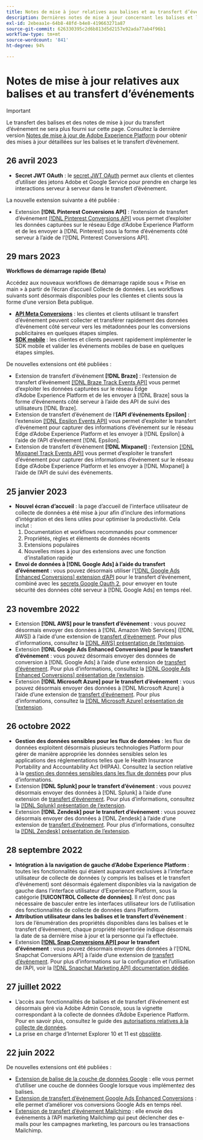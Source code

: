 ```yaml
---
title: Notes de mise à jour relatives aux balises et au transfert d’événements
description: Dernières notes de mise à jour concernant les balises et le transfert d’événement dans Adobe Experience Platform.
exl-id: 2ebeaa1e-64b8-48fd-b4e8-419663271a87
source-git-commit: 626330395c2d6b813d5d2157e92ada77ab4f96b1
workflow-type: tm+mt
source-wordcount: '841'
ht-degree: 94%

---
```


# Notes de mise à jour relatives aux balises et au transfert d’événements

>[!IMPORTANT]
>
>Le transfert des balises et des notes de mise à jour du transfert d’événement ne sera plus fourni sur cette page. Consultez la dernière version [Notes de mise à jour de Adobe Experience Platform](https://experienceleague.adobe.com/docs/experience-platform/release-notes/latest.html?lang=en#data-collection) pour obtenir des mises à jour détaillées sur les balises et le transfert d’événement.

## 26 avril 2023

* **Secret JWT OAuth** : le [secret JWT OAuth](https://experienceleague.adobe.com/docs/experience-platform/tags/event-forwarding/secrets.html?lang=fr) permet aux clients et clientes d’utiliser des jetons Adobe et Google Service pour prendre en charge les interactions serveur à serveur dans le transfert d’événement.

La nouvelle extension suivante a été publiée :

* Extension **[!DNL Pinterest Conversions API]** : l’extension de transfert d’événement [[!DNL Pinterest Conversions API]](https://experienceleague.adobe.com/docs/experience-platform/tags/extensions/server/pinterest/overview.html?lang=fr) vous permet d’exploiter les données capturées sur le réseau Edge d’Adobe Experience Platform et de les envoyer à [!DNL Pinterest] sous la forme d’événements côté serveur à l’aide de l’[!DNL Pinterest Conversions API].

## 29 mars 2023

**Workflows de démarrage rapide (Beta)**

Accédez aux nouveaux workflows de démarrage rapide sous « Prise en main » à partir de l’écran d’accueil Collecte de données. Les workflows suivants sont désormais disponibles pour les clientes et clients sous la forme d’une version Beta publique.
* **[API Meta Conversions](https://experienceleague.adobe.com/docs/experience-platform/tags/extensions/server/meta/overview.html?lang=fr#quick-start)** : les clientes et clients utilisant le transfert d’événement peuvent collecter et transférer rapidement des données d’événement côté serveur vers les métadonnées pour les conversions publicitaires en quelques étapes simples.
* **[SDK mobile](https://developer.adobe.com/client-sdks/documentation/)** : les clientes et clients peuvent rapidement implémenter le SDK mobile et valider les événements mobiles de base en quelques étapes simples.

De nouvelles extensions ont été publiées :

* Extension de transfert d’événement **[!DNL Braze]** : l’extension de transfert d’événement [[!DNL Braze Track Events API]](https://experienceleague.adobe.com/docs/experience-platform/tags/extensions/server/braze/overview.html?lang=fr) vous permet d’exploiter les données capturées sur le réseau Edge d’Adobe Experience Platform et de les envoyer à [!DNL Braze] sous la forme d’événements côté serveur à l’aide des API de suivi des utilisateurs [!DNL Braze].
* Extension de transfert d’événement de l’**[API d’événements Epsilon]** : l’extension [[!DNL Epsilon Events API]](https://experienceleague.adobe.com/docs/experience-platform/tags/extensions/server/braze/overview.html?lang=fr) vous permet d’exploiter le transfert d’événement pour capturer des informations d’événement sur le réseau Edge d’Adobe Experience Platform et les envoyer à [!DNL Epsilon] à l’aide de l’API d’événement [!DNL Epsilon].
* Extension de transfert d’événement **[!DNL Mixpanel]** : l’extension [[!DNL Mixpanel Track Events API]](https://experienceleague.adobe.com/docs/experience-platform/tags/extensions/server/braze/overview.html?lang=fr) vous permet d’exploiter le transfert d’événement pour capturer des informations d’événement sur le réseau Edge d’Adobe Experience Platform et les envoyer à [!DNL Mixpanel] à l’aide de l’API de suivi des événements.

## 25 janvier 2023

* **Nouvel écran d’accueil** : la page d’accueil de l’interface utilisateur de collecte de données a été mise à jour afin d’inclure des informations d’intégration et des liens utiles pour optimiser la productivité. Cela inclut :
   1. Documentation et workflows recommandés pour commencer
   1. Propriétés, règles et éléments de données récents
   1. Extensions populaires
   1. Nouvelles mises à jour des extensions avec une fonction d’installation rapide
* **Envoi de données à [!DNL Google Ads] à l’aide du transfert d’événement** : vous pouvez désormais utiliser l’[[!DNL Google Ads Enhanced Conversions] extension d’API](../extensions/server/google-ads-enhanced-conversions/overview.md) pour le transfert d’événement, combiné avec les [secrets Google Oauth 2](../ui/event-forwarding/secrets.md#google-oauth2), pour envoyer en toute sécurité des données côté serveur à [!DNL Google Ads] en temps réel.

## 23 novembre 2022

* Extension **[!DNL AWS] pour le transfert d’événement** : vous pouvez désormais envoyer des données à [!DNL Amazon Web Services] ([!DNL AWS]) à l’aide d’une extension de [transfert d’événement](../../tags/ui/event-forwarding/overview.md). Pour plus d’informations, consultez la [[!DNL AWS] présentation de l’extension](../../tags/extensions/server/aws/overview.md).
* Extension **[!DNL Google Ads Enhanced Conversions] pour le transfert d’événement** : vous pouvez désormais envoyer des données de conversion à [!DNL Google Ads] à l’aide d’une extension de [transfert d’événement](../../tags/ui/event-forwarding/overview.md). Pour plus d’informations, consultez la [[!DNL Google Ads Enhanced Conversions] présentation de l’extension](../../tags/extensions/server/google-ads-enhanced-conversions/overview.md).
* Extension **[!DNL Microsoft Azure] pour le transfert d’événement** : vous pouvez désormais envoyer des données à [!DNL Microsoft Azure] à l’aide d’une extension de [transfert d’événement](../../tags/ui/event-forwarding/overview.md). Pour plus d’informations, consultez la [[!DNL Microsoft Azure] présentation de l’extension](../../tags/extensions/server/azure/overview.md).

## 26 octobre 2022

* **Gestion des données sensibles pour les flux de données** : les flux de données exploitent désormais plusieurs technologies Platform pour gérer de manière appropriée les données sensibles selon les applications des réglementations telles que le Health Insurance Portability and Accountability Act (HIPAA). Consultez la section relative à la [gestion des données sensibles dans les flux de données](../../edge/datastreams/overview.md#sensitive) pour plus d’informations.
* Extension **[!DNL Splunk] pour le transfert d’événement** : vous pouvez désormais envoyer des données à [!DNL Splunk] à l’aide d’une extension de [transfert d’événement](../ui/event-forwarding/overview.md). Pour plus d’informations, consultez la [[!DNL Splunk] présentation de l’extension](../extensions/server/splunk/overview.md).
* Extension **[!DNL Zendesk] pour le transfert d’événement** : vous pouvez désormais envoyer des données à [!DNL Zendesk] à l’aide d’une extension de [transfert d’événement](../ui/event-forwarding/overview.md). Pour plus d’informations, consultez la [[!DNL Zendesk] présentation de l’extension](../extensions/server/zendesk/overview.md).

## 28 septembre 2022

* **Intégration à la navigation de gauche d’Adobe Experience Platform** : toutes les fonctionnalités qui étaient auparavant exclusives à l’interface utilisateur de collecte de données (y compris les balises et le transfert d’événement) sont désormais également disponibles via la navigation de gauche dans l’interface utilisateur d’Experience Platform, sous la catégorie **[!UICONTROL Collecte de données]**. Il n’est donc pas nécessaire de basculer entre les interfaces utilisateur lors de l’utilisation des fonctionnalités de collecte de données dans Platform.
* **Attribution utilisateur dans les balises et le transfert d’événement** : lors de l’énumération des propriétés disponibles dans les balises et le transfert d’événement, chaque propriété répertoriée indique désormais la date de sa dernière mise à jour et la personne qui l’a effectuée.
* Extension **[[!DNL Snap Conversions API] ](https://exchange.adobe.com/apps/ec/108550) pour le transfert d’événement** : vous pouvez désormais envoyer des données à l’[!DNL Snapchat Conversions API] à l’aide d’une extension de [transfert d’événement](../../tags/ui/event-forwarding/overview.md). Pour plus d’informations sur la configuration et l’utilisation de l’API, voir la [[!DNL Snapchat Marketing API] documentation dédiée](https://marketingapi.snapchat.com/docs/conversion.html).

## 27 juillet 2022

* L’accès aux fonctionnalités de balises et de transfert d’événement est désormais géré via Adobe Admin Console, sous la vignette correspondant à la collecte de données d’Adobe Experience Platform. Pour en savoir plus, consultez le guide des [autorisations relatives à la collecte de données](../../collection/permissions.md).
* La prise en charge d’Internet Explorer 10 et 11 est [obsolète](../ie-deprecation.md).

## 22 juin 2022

De nouvelles extensions ont été publiées :

* [Extension de balise de la couche de données Google](../extensions/client/google-data-layer/overview.md) : elle vous permet d’utiliser une couche de données Google lorsque vous implémentez des balises.
* [Extension de transfert d’événement Google Ads Enhanced Conversions](https://partners.adobe.com/exchangeprogram/experiencecloud/exchange.details.108630.html) : elle permet d’améliorer vos conversions Google Ads en temps réel.
* [Extension de transfert d’événement Mailchimp](../extensions/server/mailchimp/overview.md) : elle envoie des événements à l’API marketing Mailchimp qui peut déclencher des e-mails pour les campagnes marketing, les parcours ou les transactions Mailchimp.
